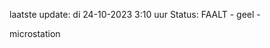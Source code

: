 laatste update: 
di 24-10-2023  3:10   uur 
Status: FAALT - geel - 
<div class="service Y">microstation</div>